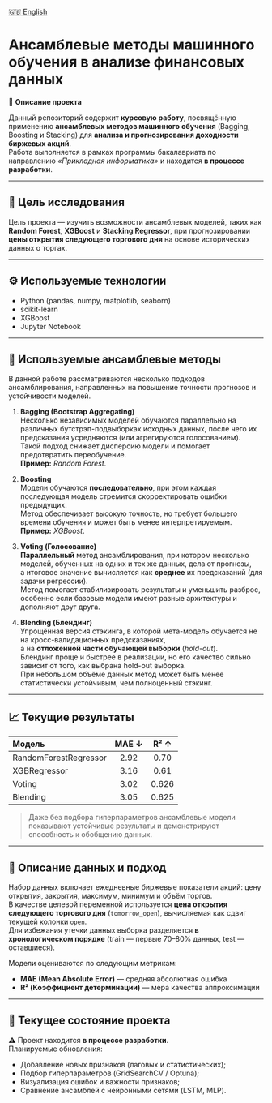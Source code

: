 [🇬🇧 English](README.md)

# Ансамблевые методы машинного обучения в анализе финансовых данных

📘 **Описание проекта**

Данный репозиторий содержит **курсовую работу**, посвящённую применению **ансамблевых методов машинного обучения** (Bagging, Boosting и Stacking) для **анализа и прогнозирования доходности биржевых акций**.  
Работа выполняется в рамках программы бакалавриата по направлению *«Прикладная информатика»* и находится **в процессе разработки**.

---

## 🎯 **Цель исследования**

Цель проекта — изучить возможности ансамблевых моделей, таких как **Random Forest**, **XGBoost** и **Stacking Regressor**, при прогнозировании **цены открытия следующего торгового дня** на основе исторических данных о торгах.

---

## ⚙️ **Используемые технологии**
- Python (pandas, numpy, matplotlib, seaborn)  
- scikit-learn  
- XGBoost  
- Jupyter Notebook  

---

## 🧠 Используемые ансамблевые методы

В данной работе рассматриваются несколько подходов ансамблирования, направленных на повышение точности прогнозов и устойчивости моделей.  

1. **Bagging (Bootstrap Aggregating)**  
   Несколько независимых моделей обучаются параллельно на различных бутстрэп-подвыборках исходных данных, после чего их предсказания усредняются (или агрегируются голосованием).  
   Такой подход снижает дисперсию модели и помогает предотвратить переобучение.  
   **Пример:** *Random Forest*.

2. **Boosting**  
   Модели обучаются **последовательно**, при этом каждая последующая модель стремится скорректировать ошибки предыдущих.  
   Метод обеспечивает высокую точность, но требует большего времени обучения и может быть менее интерпретируемым.  
   **Пример:** *XGBoost*.

3. **Voting (Голосование)**  
   **Параллельный** метод ансамблирования, при котором несколько моделей, обученных на одних и тех же данных, делают прогнозы,  
   а итоговое значение вычисляется как **среднее** их предсказаний (для задачи регрессии).  
   Метод помогает стабилизировать результаты и уменьшить разброс, особенно если базовые модели имеют разные архитектуры и дополняют друг друга.

4. **Blending (Блендинг)**  
   Упрощённая версия стэкинга, в которой мета-модель обучается не на кросс-валидационных предсказаниях,  
   а на **отложенной части обучающей выборки** (*hold-out*).  
   Блендинг проще и быстрее в реализации, но его качество сильно зависит от того, как выбрана hold-out выборка.  
   При небольшом объёме данных метод может быть менее статистически устойчивым, чем полноценный стэкинг.


---

## 📈 **Текущие результаты**

| Модель | MAE ↓ | R² ↑ |
|:--------|:------:|:----:|
| RandomForestRegressor | 2.92 | 0.70 |
| XGBRegressor | 3.16 | 0.61 |
| Voting | 3.02 | 0.626 |
| Blending | 3.05 | 0.625 |

> Даже без подбора гиперпараметров ансамблевые модели показывают устойчивые результаты и демонстрируют способность к обобщению данных.

---

## 🧮 **Описание данных и подход**

Набор данных включает ежедневные биржевые показатели акций: цену открытия, закрытия, максимум, минимум и объём торгов.  
В качестве целевой переменной используется **цена открытия следующего торгового дня** (`tomorrow_open`), вычисляемая как сдвиг текущей колонки `open`.  
Для избежания утечки данных выборка разделяется **в хронологическом порядке** (train — первые 70–80% данных, test — оставшиеся).  

Модели оцениваются по следующим метрикам:
- **MAE (Mean Absolute Error)** — средняя абсолютная ошибка  
- **R² (Коэффициент детерминации)** — мера качества аппроксимации

---

## 🚧 **Текущее состояние проекта**

⚠️ Проект находится **в процессе разработки**.  
Планируемые обновления:
- Добавление новых признаков (лаговых и статистических);  
- Подбор гиперпараметров (GridSearchCV / Optuna);  
- Визуализация ошибок и важности признаков;  
- Сравнение ансамблей с нейронными сетями (LSTM, MLP).

